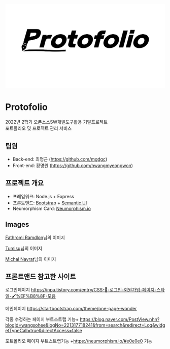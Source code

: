 <img src="cover.PNG" width="640px"/>

# Protofolio

2022년 2학기 오픈소스SW개발도구활용 기말프로젝트
<br>포트폴리오 및 프로젝트 관리 서비스


## 팀원
- Back-end: 최명근 (https://github.com/mgdgc)
- Front-end: 황명원 (https://github.com/hwangmyeongwon)

## 프로젝트 개요
- 프레임워크: Node.js + Express
- 프론트엔드: [Bootstrap](https://getbootstrap.com) + [Semantic UI](https://semantic-ui.com)
- Neumorphism Card: [Neumorphism.io](https://neumorphism.io/)

## Images
<a href="https://pixabay.com/ko/users/ramdlon-710044/?utm_source=link-attribution&amp;utm_medium=referral&amp;utm_campaign=image&amp;utm_content=719174">Fathromi Ramdlon</a>님의 이미지

<a href="https://pixabay.com/ko/users/tumisu-148124/?utm_source=link-attribution&amp;utm_medium=referral&amp;utm_campaign=image&amp;utm_content=4368784">Tumisu</a>님의 이미지

<a href="https://pixabay.com/ko/users/michalnavrat-6900665/?utm_source=link-attribution&amp;utm_medium=referral&amp;utm_campaign=image&amp;utm_content=3529744">Michal Navrat</a>님의 이미지

## 프론트앤드 참고한 사이트

로그인페이지
https://inpa.tistory.com/entry/CSS-💍-로그인-회원가입-페이지-스타일-🖌%EF%B8%8F-모음

메인페이지
https://startbootstrap.com/theme/one-page-wonder

각종 수정하는 페이지
부트스트랩 기능+
https://blog.naver.com/PostView.nhn?blogId=wangsohee&logNo=221317718241&from=search&redirect=Log&widgetTypeCall=true&directAccess=false

포트폴리오 페이지
부트스트랩기능 +https://neumorphism.io/#e0e0e0 기능
